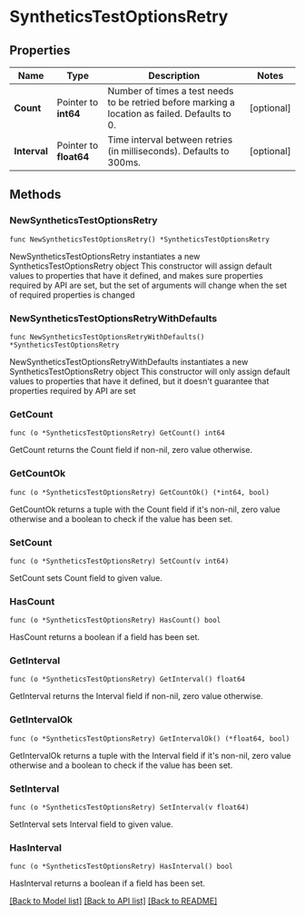 # SyntheticsTestOptionsRetry

## Properties

Name | Type | Description | Notes
------------ | ------------- | ------------- | -------------
**Count** | Pointer to **int64** | Number of times a test needs to be retried before marking a location as failed. Defaults to 0. | [optional] 
**Interval** | Pointer to **float64** | Time interval between retries (in milliseconds). Defaults to 300ms. | [optional] 

## Methods

### NewSyntheticsTestOptionsRetry

`func NewSyntheticsTestOptionsRetry() *SyntheticsTestOptionsRetry`

NewSyntheticsTestOptionsRetry instantiates a new SyntheticsTestOptionsRetry object
This constructor will assign default values to properties that have it defined,
and makes sure properties required by API are set, but the set of arguments
will change when the set of required properties is changed

### NewSyntheticsTestOptionsRetryWithDefaults

`func NewSyntheticsTestOptionsRetryWithDefaults() *SyntheticsTestOptionsRetry`

NewSyntheticsTestOptionsRetryWithDefaults instantiates a new SyntheticsTestOptionsRetry object
This constructor will only assign default values to properties that have it defined,
but it doesn't guarantee that properties required by API are set

### GetCount

`func (o *SyntheticsTestOptionsRetry) GetCount() int64`

GetCount returns the Count field if non-nil, zero value otherwise.

### GetCountOk

`func (o *SyntheticsTestOptionsRetry) GetCountOk() (*int64, bool)`

GetCountOk returns a tuple with the Count field if it's non-nil, zero value otherwise
and a boolean to check if the value has been set.

### SetCount

`func (o *SyntheticsTestOptionsRetry) SetCount(v int64)`

SetCount sets Count field to given value.

### HasCount

`func (o *SyntheticsTestOptionsRetry) HasCount() bool`

HasCount returns a boolean if a field has been set.

### GetInterval

`func (o *SyntheticsTestOptionsRetry) GetInterval() float64`

GetInterval returns the Interval field if non-nil, zero value otherwise.

### GetIntervalOk

`func (o *SyntheticsTestOptionsRetry) GetIntervalOk() (*float64, bool)`

GetIntervalOk returns a tuple with the Interval field if it's non-nil, zero value otherwise
and a boolean to check if the value has been set.

### SetInterval

`func (o *SyntheticsTestOptionsRetry) SetInterval(v float64)`

SetInterval sets Interval field to given value.

### HasInterval

`func (o *SyntheticsTestOptionsRetry) HasInterval() bool`

HasInterval returns a boolean if a field has been set.


[[Back to Model list]](../README.md#documentation-for-models) [[Back to API list]](../README.md#documentation-for-api-endpoints) [[Back to README]](../README.md)


